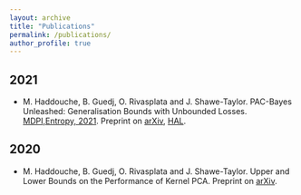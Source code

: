 ```yaml
---
layout: archive
title: "Publications"
permalink: /publications/
author_profile: true
---
```


## 2021
* M. Haddouche, B. Guedj, O. Rivasplata and J. Shawe-Taylor. PAC-Bayes Unleashed: Generalisation Bounds with Unbounded Losses. [MDPI,Entropy, 2021](https://www.mdpi.com/1099-4300/23/10/1330). Preprint on [arXiv](https://arxiv.org/abs/2006.07265), [HAL](https://hal.inria.fr/hal-02872161).


## 2020
* M. Haddouche, B. Guedj, O. Rivasplata and J. Shawe-Taylor. Upper and Lower Bounds on the Performance of Kernel PCA. Preprint on [arXiv]("https://arxiv.org/abs/2012.10369").
